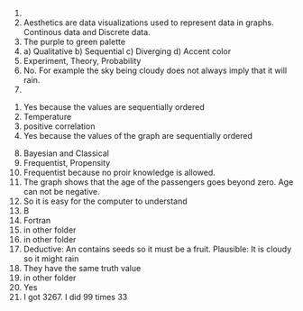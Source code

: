 1.
2. Aesthetics are data visualizations used to represent data in graphs. Continous data and Discrete data.
3. The purple to green palette
4. a) Qualitative
  b) Sequential
  c) Diverging
  d) Accent color
5. Experiment, Theory, Probability
6. No. For example the sky being cloudy does not always imply that it will rain.
7.
  1) Yes because the values are sequentially ordered
  2) Temperature
  3) positive correlation
  4) Yes because the values of the graph are sequentially ordered
8. Bayesian and Classical
9. Frequentist, Propensity
10. Frequentist because no proir knowledge is allowed.
11. The graph shows that the age of the passengers goes beyond zero. Age can not be negative.
12. So it is easy for the computer to understand
13. B
14. Fortran
15. in other folder
16. in other folder
17. Deductive: An contains seeds so it must be a fruit. Plausible: It is cloudy so it might rain
18. They have the same truth value
19. in other folder
20. Yes
21. I got 3267. I did 99 times 33
